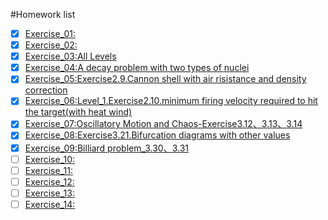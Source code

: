 #Homework list
- [x] [Exercise_01:]()
- [x] [Exercise_02:](https://www.zybuluo.com/cszzlhh/note/505447)
- [x] [Exercise_03:All Levels](https://www.zybuluo.com/cszzlhh/note/513193)
- [x] [Exercise_04:A decay problem with two types of nuclei](https://www.zybuluo.com/cszzlhh/note/525942)
- [x] [Exercise_05:Exercise2.9.Cannon shell with air risistance and density correction](https://www.zybuluo.com/cszzlhh/note/534216)
- [x] [Exercise_06:Level_1.Exercise2.10.minimum firing velocity required to hit the target(with heat wind)](https://www.zybuluo.com/cszzlhh/note/542122)
- [x] [Exercise_07:Oscillatory Motion and Chaos-Exercise3.12、3.13、3.14](https://www.zybuluo.com/cszzlhh/note/550408)
- [x] [Exercise_08:Exercise3.21.Bifurcation diagrams with other values](https://www.zybuluo.com/cszzlhh/note/565983)
- [x] [Exercise_09:Billiard problem_3.30、3.31](https://www.zybuluo.com/cszzlhh/note/573749)
- [ ] [Exercise_10:]()
- [ ] [Exercise_11:]()
- [ ] [Exercise_12:]()
- [ ] [Exercise_13:]()
- [ ] [Exercise_14:]()
